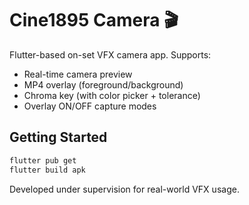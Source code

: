 
# Cine1895 Camera 🎬

Flutter-based on-set VFX camera app. Supports:

- Real-time camera preview
- MP4 overlay (foreground/background)
- Chroma key (with color picker + tolerance)
- Overlay ON/OFF capture modes

## Getting Started

```bash
flutter pub get
flutter build apk
```

Developed under supervision for real-world VFX usage.
